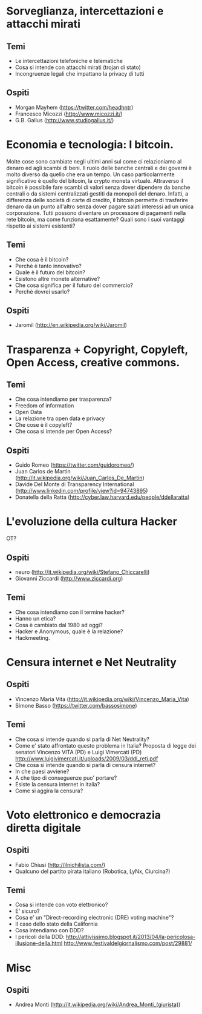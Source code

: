 # Sorveglianza, intercettazioni e attacchi mirati

## Temi

  * Le intercettazioni telefoniche e telematiche
  * Cosa si intende con attacchi mirati (trojan di stato)
  * Incongruenze legali che impattano la privacy di tutti

## Ospiti

  * Morgan Mayhem (https://twitter.com/headhntr)
  * Francesco Micozzi (http://www.micozzi.it/)
  * G.B. Gallus (http://www.studiogallus.it/)

# Economia e tecnologia: I bitcoin.

Molte cose sono cambiate negli ultimi anni sul come ci relazioniamo al denaro
ed agli scambi di beni. Il ruolo delle banche centrali e dei governi è molto
diverso da quello che era un tempo.
Un caso particolarmente significativo è quello del bitcoin, la crypto moneta
virtuale.
Attraverso il bitcoin è possibile fare scambi di valori senza dover dipendere
da banche centrali o da sistemi centralizzati gestiti da monopoli del denaro.
Infatti, a differenza delle società di carte di credito, il bitcoin permette di
trasferire denaro da un punto all'altro senza dover pagare salati interessi ad
un unica corporazione. Tutti possono diventare un processore di pagamenti nella
rete bitcoin, ma come funziona esattamente? Quali sono i suoi vantaggi rispetto
ai sistemi esistenti?

## Temi

  * Che cosa è il bitcoin?
  * Perchè è tanto innovativo?
  * Quale è il futuro del bitcoin?
  * Esistono altre monete alternative?
  * Che cosa significa per il futuro del commercio?
  * Perchè dovrei usarlo?

## Ospiti

  * Jaromil (http://en.wikipedia.org/wiki/Jaromil)

# Trasparenza + Copyright, Copyleft, Open Access, creative commons.

## Temi

  * Che cosa intendiamo per trasparenza?
  * Freedom of information
  * Open Data
  * La relazione tra open data e privacy
  * Che cose è il copyleft?
  * Che cosa si intende per Open Access?

## Ospiti

  * Guido Romeo (https://twitter.com/guidoromeo/)
  * Juan Carlos de Martin (http://it.wikipedia.org/wiki/Juan_Carlos_De_Martin)
  * Davide Del Monte di Transparency International (http://www.linkedin.com/profile/view?id=94743895)
  * Donatella della Ratta (http://cyber.law.harvard.edu/people/ddellaratta)

# L'evoluzione della cultura Hacker

OT?

## Ospiti

  * neuro (http://it.wikipedia.org/wiki/Stefano_Chiccarelli)
  * Giovanni Ziccardi (http://www.ziccardi.org)

## Temi

  * Che cosa intendiamo con il termine hacker?
  * Hanno un etica?
  * Cosa è cambiato dal 1980 ad oggi?
  * Hacker e Anonymous, quale è la relazione?
  * Hackmeeting.

# Censura internet e Net Neutrality

## Ospiti

  * Vincenzo Maria Vita (http://it.wikipedia.org/wiki/Vincenzo_Maria_Vita)
  * Simone Basso (https://twitter.com/bassosimone)

## Temi

  * Che cosa si intende quando si parla di Net Neutrality?
  * Come e' stato affrontato questo problema in Italia?
    Proposta di legge dei senatori Vincenzo VITA (PD) e Luigi Vimercati (PD)
    http://www.luigivimercati.it/uploads/2009/03/ddl_reti.pdf
  * Che cosa si intende quando si parla di censura internet?
  * In che paesi avviene?
  * A che tipo di conseguenze puo' portare?
  * Esiste la censura internet in italia?
  * Come si aggira la censura?

# Voto elettronico e democrazia diretta digitale

## Ospiti

  * Fabio Chiusi (http://ilnichilista.com/)
  * Qualcuno del partito pirata italiano (Robotica, LyNx, Ciurcina?)

## Temi

  * Cosa si intende con voto elettronico?
  * E' sicuro?
  * Cosa e' un "Direct-recording electronic (DRE) voting machine"?
  * Il caso dello stato della California
  * Cosa intendiamo con DDD?
  * I pericoli della DDD:
  http://attivissimo.blogspot.it/2013/04/la-pericolosa-illusione-della.html
  http://www.festivaldelgiornalismo.com/post/29881/

# Misc

## Ospiti

  * Andrea Monti (http://it.wikipedia.org/wiki/Andrea_Monti_(giurista))


